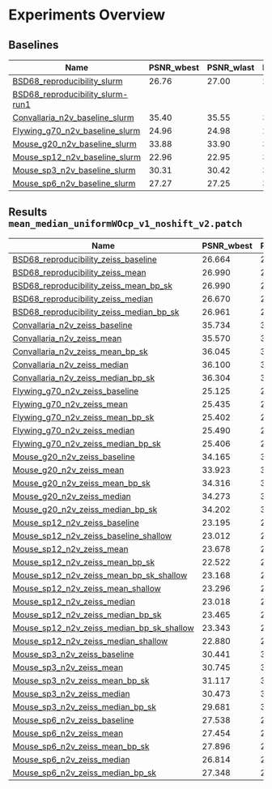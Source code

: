 # Experiments Overview

## Baselines

| Name | PSNR_wbest | PSNR_wlast | bestPSNR_wbest | bestPSNR_wlast | Replacement |
|------|------------|------------|----------------|----------------|-------------|
|[BSD68_reproducibility_slurm](./experiments/BSD68_reproducibility_slurm)| 26.76 | 27.00 | 26.86 | 27.00 | uniform_withCP |
|[BSD68_reproducibility_slurm-run1](./experiments/BSD68_reproducibility_slurm-run1)|  |  |  |  | uniform_withCP | uniform_withoutCP |
|[Convallaria_n2v_baseline_slurm](./experiments/Convallaria_n2v_baseline_slurm)| 35.40 | 35.55 | 35.43 | 35.57 | uniform_withoutCP |
|[Flywing_g70_n2v_baseline_slurm](./experiments/Flywing_g70_n2v_baseline_slurm)| 24.96 | 24.98 | 24.99 | 25.02 | uniform_withoutCP |
|[Mouse_g20_n2v_baseline_slurm](./experiments/Mouse_g20_n2v_baseline_slurm)| 33.88 | 33.90 | 33.90 | 33.90 | uniform_withoutCP |
|[Mouse_sp12_n2v_baseline_slurm](./experiments/Mouse_sp12_n2v_baseline_slurm)| 22.96 | 22.95 | 32.66 | 33.42 | uniform_withoutCP |
|[Mouse_sp3_n2v_baseline_slurm](./experiments/Mouse_sp3_n2v_baseline_slurm)| 30.31 | 30.42 | 34.65 | 34.75 | uniform_withoutCP |
|[Mouse_sp6_n2v_baseline_slurm](./experiments/Mouse_sp6_n2v_baseline_slurm)| 27.27 | 27.25 | 34.38 | 34.42 | uniform_withoutCP |

## Results `mean_median_uniformWOcp_v1_noshift_v2.patch`
| Name | PSNR_wbest | PSNR_wlast | bestPSNR_wbest | bestPSNR_wlast | Replacement |
|------|------------|------------|----------------|----------------|-------------|
|[BSD68_reproducibility_zeiss_baseline](experiments/BSD68_reproducibility_zeiss_baseline)           | 26.664 |          26.944 |          26.715 |          26.946 ||
|[BSD68_reproducibility_zeiss_mean](experiments/BSD68_reproducibility_zeiss_mean)                   | 26.990 |          27.491 |          27.179 |          27.520 ||
|[BSD68_reproducibility_zeiss_mean_bp_sk](experiments/BSD68_reproducibility_zeiss_mean_bp_sk)       | 26.990 |          27.561 |          27.155 |          27.580 ||
|[BSD68_reproducibility_zeiss_median](experiments/BSD68_reproducibility_zeiss_median)               | 26.670 |          26.760 |          26.717 |          26.766 ||
|[BSD68_reproducibility_zeiss_median_bp_sk](experiments/BSD68_reproducibility_zeiss_median_bp_sk)   | 26.961 |          27.584 |          27.075 |          27.595 ||
|[Convallaria_n2v_zeiss_baseline](experiments/Convallaria_n2v_zeiss_baseline)                       | 35.734 |          35.729 |          35.750 |          35.758 ||
|[Convallaria_n2v_zeiss_mean](experiments/Convallaria_n2v_zeiss_mean)                               | 35.570 |          35.572 |          35.997 |          35.900 ||
|[Convallaria_n2v_zeiss_mean_bp_sk](experiments/Convallaria_n2v_zeiss_mean_bp_sk)                   | 36.045 |          36.150 |          36.198 |          36.271 ||
|[Convallaria_n2v_zeiss_median](experiments/Convallaria_n2v_zeiss_median)                           | 36.100 |          36.228 |          36.416 |          36.391 ||
|[Convallaria_n2v_zeiss_median_bp_sk](experiments/Convallaria_n2v_zeiss_median_bp_sk)               | 36.304 |          36.252 |          36.337 |          36.362 ||
|[Flywing_g70_n2v_zeiss_baseline](experiments/Flywing_g70_n2v_zeiss_baseline)                       | 25.125 |          25.213 |          25.156 |          25.242 ||
|[Flywing_g70_n2v_zeiss_mean](experiments/Flywing_g70_n2v_zeiss_mean)                               | 25.435 |          25.453 |          25.499 |          25.536 ||
|[Flywing_g70_n2v_zeiss_mean_bp_sk](experiments/Flywing_g70_n2v_zeiss_mean_bp_sk)                   | 25.402 |          25.439 |          25.460 |          25.478 ||
|[Flywing_g70_n2v_zeiss_median](experiments/Flywing_g70_n2v_zeiss_median)                           | 25.490 |          25.500 |          25.568 |          25.569 ||
|[Flywing_g70_n2v_zeiss_median_bp_sk](experiments/Flywing_g70_n2v_zeiss_median_bp_sk)               | 25.406 |          25.408 |          25.458 |          25.458 ||
|[Mouse_g20_n2v_zeiss_baseline](experiments/Mouse_g20_n2v_zeiss_baseline)                           | 34.165 |          34.183 |          34.172 |          34.196 ||
|[Mouse_g20_n2v_zeiss_mean](experiments/Mouse_g20_n2v_zeiss_mean)                                   | 33.923 |          34.390 |          34.410 |          34.493 ||
|[Mouse_g20_n2v_zeiss_mean_bp_sk](experiments/Mouse_g20_n2v_zeiss_mean_bp_sk)                       | 34.316 |          34.487 |          34.498 |          34.607 ||
|[Mouse_g20_n2v_zeiss_median](experiments/Mouse_g20_n2v_zeiss_median)                               | 34.273 |          34.258 |          34.412 |          34.410 ||
|[Mouse_g20_n2v_zeiss_median_bp_sk](experiments/Mouse_g20_n2v_zeiss_median_bp_sk)                   | 34.202 |          34.637 |          34.414 |          34.736 ||
|[Mouse_sp12_n2v_zeiss_baseline](experiments/Mouse_sp12_n2v_zeiss_baseline)                         | 23.195 |          22.984 |          33.834 |          34.121 ||
|[Mouse_sp12_n2v_zeiss_baseline_shallow](experiments/Mouse_sp12_n2v_zeiss_baseline_shallow)         | 23.012 |          23.046 |          33.974 |          34.010 ||
|[Mouse_sp12_n2v_zeiss_mean](experiments/Mouse_sp12_n2v_zeiss_mean)                                 | 23.678 |          23.248 |          33.872 |          33.659 ||
|[Mouse_sp12_n2v_zeiss_mean_bp_sk](experiments/Mouse_sp12_n2v_zeiss_mean_bp_sk)                     | 22.522 |          23.184 |          32.911 |          34.167 ||
|[Mouse_sp12_n2v_zeiss_mean_bp_sk_shallow](experiments/Mouse_sp12_n2v_zeiss_mean_bp_sk_shallow)     | 23.168 |          23.217 |          33.908 |          33.903 ||
|[Mouse_sp12_n2v_zeiss_mean_shallow](experiments/Mouse_sp12_n2v_zeiss_mean_shallow)                 | 23.296 |          23.213 |          33.124 |          33.259 ||
|[Mouse_sp12_n2v_zeiss_median](experiments/Mouse_sp12_n2v_zeiss_median)                             | 23.018 |          22.919 |          33.571 |          33.454 ||
|[Mouse_sp12_n2v_zeiss_median_bp_sk](experiments/Mouse_sp12_n2v_zeiss_median_bp_sk)                 | 23.465 |          22.997 |          34.389 |          34.540 ||
|[Mouse_sp12_n2v_zeiss_median_bp_sk_shallow](experiments/Mouse_sp12_n2v_zeiss_median_bp_sk_shallow) | 23.343 |          22.983 |          33.824 |          33.882 ||
|[Mouse_sp12_n2v_zeiss_median_shallow](experiments/Mouse_sp12_n2v_zeiss_median_shallow)             | 22.880 |          22.880 |          32.986 |          32.981 ||
|[Mouse_sp3_n2v_zeiss_baseline](experiments/Mouse_sp3_n2v_zeiss_baseline)                           | 30.441 |          30.630 |          35.383 |          35.444 ||
|[Mouse_sp3_n2v_zeiss_mean](experiments/Mouse_sp3_n2v_zeiss_mean)                                   | 30.745 |          30.663 |          35.270 |          35.290 ||
|[Mouse_sp3_n2v_zeiss_mean_bp_sk](experiments/Mouse_sp3_n2v_zeiss_mean_bp_sk)                       | 31.117 |          30.808 |          34.997 |          35.506 ||
|[Mouse_sp3_n2v_zeiss_median](experiments/Mouse_sp3_n2v_zeiss_median)                               | 30.473 |          30.394 |          35.254 |          35.228 ||
|[Mouse_sp3_n2v_zeiss_median_bp_sk](experiments/Mouse_sp3_n2v_zeiss_median_bp_sk)                   | 29.681 |          30.746 |          35.069 |          35.809 ||
|[Mouse_sp6_n2v_zeiss_baseline](experiments/Mouse_sp6_n2v_zeiss_baseline)                           | 27.538 |          27.411 |          34.809 |          34.890 ||
|[Mouse_sp6_n2v_zeiss_mean](experiments/Mouse_sp6_n2v_zeiss_mean)                                   | 27.454 |          27.498 |          34.633 |          34.710 ||
|[Mouse_sp6_n2v_zeiss_mean_bp_sk](experiments/Mouse_sp6_n2v_zeiss_mean_bp_sk)                       | 27.896 |          27.582 |          34.893 |          35.009 ||
|[Mouse_sp6_n2v_zeiss_median](experiments/Mouse_sp6_n2v_zeiss_median)                               | 26.814 |          27.355 |          34.858 |          35.066 ||
|[Mouse_sp6_n2v_zeiss_median_bp_sk](experiments/Mouse_sp6_n2v_zeiss_median_bp_sk)                   | 27.348 |          27.529 |          35.476 |          35.496 ||
